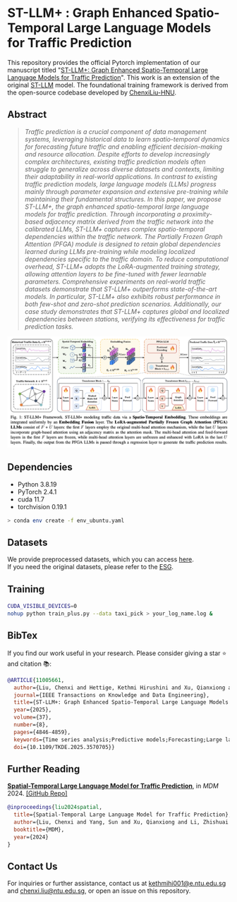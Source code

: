 # ST-LLM+ : Graph Enhanced Spatio-Temporal Large Language Models for Traffic Prediction
This repository provides the official Pytorch implementation of our manuscript titled "[ST-LLM+: Graph Enhanced Spatio-Temporal Large Language Models for Traffic Prediction](https://ieeexplore.ieee.org/document/11005661)". This work is an extension of the original [ST-LLM](https://github.com/ChenxiLiu-HNU/ST-LLM/blob/main/ST-LLM.pdf) model. The foundational training framework is derived from the open-source codebase developed by [ChenxiLiu-HNU](https://github.com/ChenxiLiu-HNU/ST-LLM/tree/main).

## Abstract
> *Traffic prediction is a crucial component of data management systems, leveraging historical data to learn spatio-temporal dynamics for forecasting future traffic and enabling efficient decision-making and resource allocation. Despite efforts to develop increasingly complex architectures, existing traffic prediction models often struggle to generalize across diverse datasets and contexts, limiting their adaptability in real-world applications. In contrast to existing traffic prediction models, large language models (LLMs) progress mainly through parameter expansion and extensive pre-training while maintaining their fundamental structures. In this paper, we propose ST-LLM+, the graph enhanced spatio-temporal large language models for traffic prediction. Through incorporating a proximity-based adjacency matrix derived from the traffic network into the calibrated LLMs, ST-LLM+ captures complex spatio-temporal dependencies within the traffic network. The Partially Frozen Graph Attention (PFGA) module is designed to retain global dependencies learned during LLMs pre-training while modeling localized dependencies specific to the traffic domain. To reduce computational overhead, ST-LLM+ adopts the LoRA-augmented training strategy, allowing attention layers to be fine-tuned with fewer learnable parameters. Comprehensive experiments on real-world traffic datasets demonstrate that ST-LLM+ outperforms state-of-the-art models. In particular, ST-LLM+ also exhibits robust performance in both few-shot and zero-shot prediction scenarios. Additionally, our case study demonstrates that ST-LLM+ captures global and localized dependencies between stations, verifying its effectiveness for traffic prediction tasks.*

![Image](https://github.com/kethmih/ST-LLM-Plus/blob/main/assets/Architecture_Diagram.png)

## Dependencies

* Python 3.8.19
* PyTorch 2.4.1
* cuda 11.7
* torchvision 0.19.1

```bash
> conda env create -f env_ubuntu.yaml
```

## Datasets
We provide preprocessed datasets, which you can access [here](https://drive.google.com/drive/folders/1iif59LObrPu-QrpL8Y6lWeajbn_gRf7v?usp=drive_link).   
If you need the original datasets, please refer to the [ESG](https://github.com/LiuZH-19/ESG).

## Training

```bash
CUDA_VISIBLE_DEVICES=0
nohup python train_plus.py --data taxi_pick > your_log_name.log &
```

## BibTex
If you find our work useful in your research. Please consider giving a star ⭐ and citation 📚:
```bibtex
@ARTICLE{11005661,
  author={Liu, Chenxi and Hettige, Kethmi Hirushini and Xu, Qianxiong and Long, Cheng and Xiang, Shili and Cong, Gao and Li, Ziyue and Zhao, Rui},
  journal={IEEE Transactions on Knowledge and Data Engineering}, 
  title={ST-LLM+: Graph Enhanced Spatio-Temporal Large Language Models for Traffic Prediction}, 
  year={2025},
  volume={37},
  number={8},
  pages={4846-4859},
  keywords={Time series analysis;Predictive models;Forecasting;Large language models;Adaptation models;Data models;Computational modeling;Training;Electronic mail;Attention mechanisms;Traffic prediction;large language models;spatio-temporal data},
  doi={10.1109/TKDE.2025.3570705}}
```

## Further Reading
[**Spatial-Temporal Large Language Model for Traffic Prediction**](https://arxiv.org/abs/2401.10134), in *MDM* 2024.
[\[GitHub Repo\]](https://github.com/ChenxiLiu-HNU/ST-LLM/tree/main)
```bibtex
@inproceedings{liu2024spatial,
  title={Spatial-Temporal Large Language Model for Traffic Prediction},
  author={Liu, Chenxi and Yang, Sun and Xu, Qianxiong and Li, Zhishuai and Long, Cheng and Li, Ziyue and Zhao, Rui},
  booktitle={MDM},
  year={2024}
}
```

## Contact Us
For inquiries or further assistance, contact us at [kethmihi001@e.ntu.edu.sg](mailto:kethmihi001@e.ntu.edu.sg) and [chenxi.liu@ntu.edu.sg](mailto:chenxi.liu@ntu.edu.sg), or open an issue on this repository.
